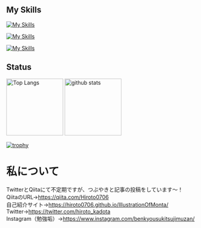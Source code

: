 ## My Skills

[![My Skills](https://skillicons.dev/icons?i=go,py,js,html,css)](https://skillicons.dev)

[![My Skills](https://skillicons.dev/icons?i=vue,react,scss,jquery,ts)](https://skillicons.dev)

[![My Skills](https://skillicons.dev/icons?i=docker,postgres,mysql,git,github)](https://skillicons.dev)


## Status

<p align="left"> 
  <img alt="Top Langs" height="150px" src="https://github-readme-stats.vercel.app/api/top-langs/?username=Hiroto0706&layout=compact&show_icons=true&theme=onedark" />
  <img alt="github stats" height="150px" src="https://github-readme-stats.vercel.app/api?username=Hiroto0706&theme=onedark&show_icons=ture" />
</p>

[![trophy](https://github-profile-trophy.vercel.app/?username=Hiroto0706&theme=onedark&column=7
)](https://github.com/ryo-ma/github-profile-trophy)


# 私について
TwitterとQiitaにて不定期ですが、つぶやきと記事の投稿をしています〜！<br>
QiitaのURL→https://qiita.com/Hiroto0706<br>
自己紹介サイト→https://hiroto0706.github.io/IllustrationOfMonta/<br>
Twitter→https://twitter.com/hiroto_kadota<br>
Instagram（勉強垢）→https://www.instagram.com/benkyousukitsujimuzan/<br>
